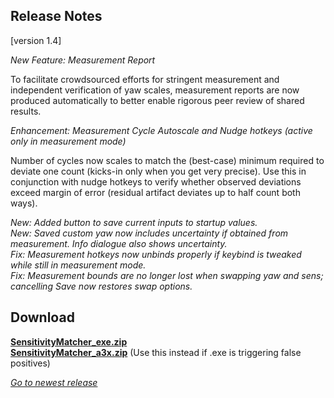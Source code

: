 ## Release Notes

[version 1.4]

_New Feature: Measurement Report_

To facilitate crowdsourced efforts for stringent measurement and independent verification of yaw scales, measurement reports are now produced automatically to better enable rigorous peer review of shared results.

_Enhancement: Measurement Cycle Autoscale and Nudge hotkeys (active only in measurement mode)_

Number of cycles now scales to match the (best-case) minimum required to deviate one count (kicks-in only when you get very precise). Use this in conjunction with nudge hotkeys to verify whether observed deviations exceed margin of error (residual artifact deviates up to half count both ways).

_New: Added button to save current inputs to startup values._ \
_New: Saved custom yaw now includes uncertainty if obtained from measurement. Info dialogue also shows uncertainty._ \
_Fix:  Measurement hotkeys now unbinds properly if keybind is tweaked while still in measurement mode._ \
_Fix:  Measurement bounds are no longer lost when swapping yaw and sens; cancelling Save now restores swap options._

## Download

[**SensitivityMatcher_exe.zip**](https://github.com/KovaaK/SensitivityMatcher/releases/download/1.4/SensitivityMatcher_exe.zip) \
[**SensitivityMatcher_a3x.zip**](https://github.com/KovaaK/SensitivityMatcher/releases/download/1.4/SensitivityMatcher_a3x.zip) (Use this instead if .exe is triggering false positives)

[_Go to newest release_](https://github.com/KovaaK/SensitivityMatcher/releases/latest)
